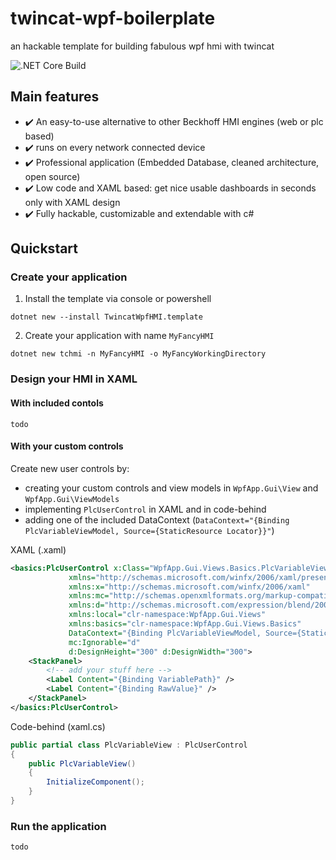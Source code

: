 # twincat-wpf-boilerplate
an hackable template for building fabulous wpf hmi with twincat 

![.NET Core Build](https://github.com/fbarresi/twincat-wpf-boilerplate/workflows/.NET%20Core%20Build/badge.svg)

## Main features

- :heavy_check_mark: An easy-to-use alternative to other Beckhoff HMI engines (web or plc based)
- :heavy_check_mark: runs on every network connected device
- :heavy_check_mark: Professional application (Embedded Database, cleaned architecture, open source)
- :heavy_check_mark: Low code and XAML based: get nice usable dashboards in seconds only with XAML design
- :heavy_check_mark: Fully hackable, customizable and extendable with c#


## Quickstart

### Create your application

1. Install the template via console or powershell
```
dotnet new --install TwincatWpfHMI.template
```

2. Create your application with name `MyFancyHMI`

```
dotnet new tchmi -n MyFancyHMI -o MyFancyWorkingDirectory
```

### Design your HMI in XAML

#### With included contols

`todo`

#### With your custom controls

Create new user controls by:

- creating your custom controls and view models in `WpfApp.Gui\View` and `WpfApp.Gui\ViewModels`
- implementing `PlcUserControl` in XAML and in code-behind
- adding one of the included DataContext (`DataContext="{Binding PlcVariableViewModel, Source={StaticResource Locator}}"`)

XAML (.xaml)
```xml
<basics:PlcUserControl x:Class="WpfApp.Gui.Views.Basics.PlcVariableView"
             xmlns="http://schemas.microsoft.com/winfx/2006/xaml/presentation"
             xmlns:x="http://schemas.microsoft.com/winfx/2006/xaml"
             xmlns:mc="http://schemas.openxmlformats.org/markup-compatibility/2006"
             xmlns:d="http://schemas.microsoft.com/expression/blend/2008"
             xmlns:local="clr-namespace:WpfApp.Gui.Views"
             xmlns:basics="clr-namespace:WpfApp.Gui.Views.Basics"
             DataContext="{Binding PlcVariableViewModel, Source={StaticResource Locator}}"
             mc:Ignorable="d"
             d:DesignHeight="300" d:DesignWidth="300">
    <StackPanel>
        <!-- add your stuff here -->
        <Label Content="{Binding VariablePath}" />
        <Label Content="{Binding RawValue}" />
    </StackPanel>
</basics:PlcUserControl>

```

Code-behind (xaml.cs)
```csharp
public partial class PlcVariableView : PlcUserControl
{
    public PlcVariableView()
    {
        InitializeComponent();
    }
}
```

### Run the application

`todo`

